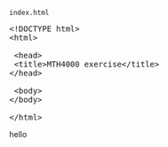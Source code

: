 <code>index.html</code>
<pre>&lt;!DOCTYPE html&gt;
&lt;html&gt;

 &lt;head&gt;
 &lt;title&gt;MTH4000 exercise&lt;/title&gt;
&lt;/head&gt;

 &lt;body&gt;
&lt;/body&gt;

&lt;/html&gt;</pre>

<body> hello </body>
